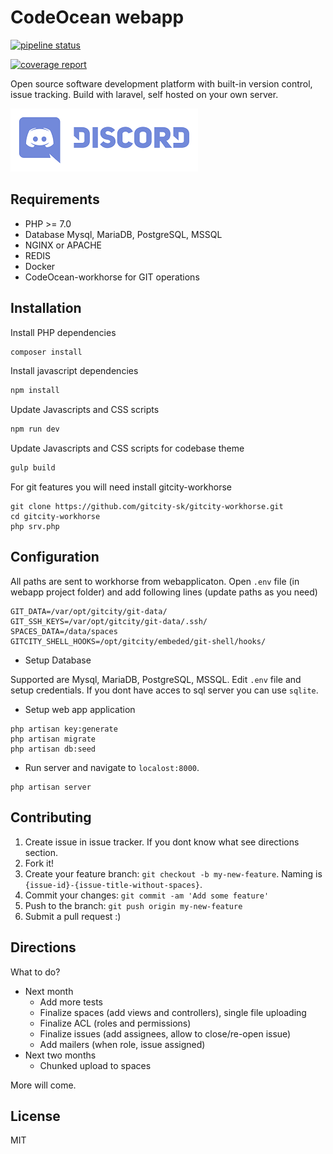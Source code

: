 # CodeOcean webapp

[![pipeline status](https://gitcity.sk/gitcity-sk/codeocean/webapp-ce/badges/master/pipeline.svg)](https://gitcity.sk/gitcity-sk/codeocean/webapp-ce/commits/master)

[![coverage report](https://gitcity.sk/gitcity-sk/codeocean/webapp-ce/badges/master/coverage.svg)](https://gitcity.sk/gitcity-sk/codeocean/webapp-ce/commits/master)

Open source software development platform with built-in version control, issue tracking. Build with laravel, self hosted on your own server.

[![](/resources/images/Discord-Logo-Wordmark-Color-sm.png)](https://discord.gg/hXukBug)

## Requirements

* PHP >= 7.0
* Database Mysql, MariaDB, PostgreSQL, MSSQL
* NGINX or APACHE
* REDIS
* Docker
* CodeOcean-workhorse for GIT operations

## Installation

Install PHP dependencies

```bash
composer install
```

Install javascript dependencies

```bash
npm install
```

Update Javascripts and CSS scripts

```bash
npm run dev
```

Update Javascripts and CSS scripts for codebase theme

```bash
gulp build
```

For git features you will need install gitcity-workhorse

```
git clone https://github.com/gitcity-sk/gitcity-workhorse.git
cd gitcity-workhorse
php srv.php
```

## Configuration

All paths are sent to workhorse from webapplicaton. Open `.env` file (in webapp project folder) and add following lines (update paths as you need)

```
GIT_DATA=/var/opt/gitcity/git-data/
GIT_SSH_KEYS=/var/opt/gitcity/git-data/.ssh/
SPACES_DATA=/data/spaces
GITCITY_SHELL_HOOKS=/opt/gitcity/embeded/git-shell/hooks/
```

* Setup Database

Supported are Mysql, MariaDB, PostgreSQL, MSSQL. Edit `.env` file and setup credentials. If you dont have acces to sql server you can use `sqlite`.

* Setup web app application

```
php artisan key:generate
php artisan migrate
php artisan db:seed
```

* Run server and navigate to `localost:8000`.

```
php artisan server
```

## Contributing

1. Create issue in issue tracker. If you dont know what see directions section.
2. Fork it!
3. Create your feature branch: `git checkout -b my-new-feature`. Naming is `{issue-id}-{issue-title-without-spaces}`.
4. Commit your changes: `git commit -am 'Add some feature'`
5. Push to the branch: `git push origin my-new-feature`
6. Submit a pull request :)

## Directions

What to do?

* Next month
  * Add more tests
  * Finalize spaces (add views and controllers), single file uploading
  * Finalize ACL (roles and permissions)
  * Finalize issues (add assignees, allow to close/re-open issue)
  * Add mailers (when role, issue assigned)
* Next two months
  * Chunked upload to spaces

More will come.

## License

MIT
